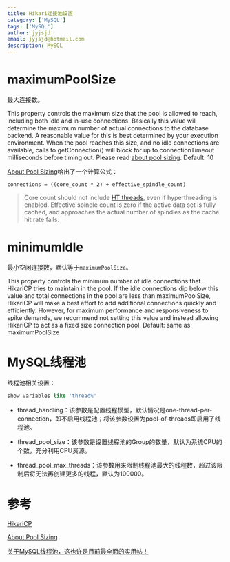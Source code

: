 ```yaml
---
title: Hikari连接池设置
category: ['MySQL']
tags: ['MySQL']
author: jyjsjd
email: jyjsjd@hotmail.com
description: MySQL
---
```


# maximumPoolSize

最大连接数。

This property controls the maximum size that the pool is allowed to reach, including both idle and in-use connections. Basically this value will determine the maximum number of actual connections to the database backend. A reasonable value for this is best determined by your execution environment. When the pool reaches this size, and no idle connections are available, calls to getConnection() will block for up to connectionTimeout milliseconds before timing out. Please read [about pool sizing](https://github.com/brettwooldridge/HikariCP/wiki/About-Pool-Sizing). Default: 10

[About Pool Sizing](https://github.com/brettwooldridge/HikariCP/wiki/About-Pool-Sizing)给出了一个计算公式：

```
connections = ((core_count * 2) + effective_spindle_count)
```

> Core count should not include [HT threads](), even if hyperthreading is enabled. Effective spindle count is zero if the active data set is fully cached, and approaches the actual number of spindles as the cache hit rate falls.

# minimumIdle

最小空闲连接数，默认等于`maximumPoolSize`。

This property controls the minimum number of idle connections that HikariCP tries to maintain in the pool. If the idle connections dip below this value and total connections in the pool are less than maximumPoolSize, HikariCP will make a best effort to add additional connections quickly and efficiently. However, for maximum performance and responsiveness to spike demands, we recommend not setting this value and instead allowing HikariCP to act as a fixed size connection pool. Default: same as maximumPoolSize

# MySQL线程池

线程池相关设置：

```sql 
show variables like 'thread%'
```

- thread_handling：该参数是配置线程模型，默认情况是one-thread-per-connection，即不启用线程池；将该参数设置为pool-of-threads即启用了线程池。

- thread_pool_size：该参数是设置线程池的Group的数量，默认为系统CPU的个数，充分利用CPU资源。

- thread_pool_max_threads：该参数用来限制线程池最大的线程数，超过该限制后将无法再创建更多的线程，默认为100000。

# 参考

[HikariCP](https://github.com/brettwooldridge/HikariCP)

[About Pool Sizing](https://github.com/brettwooldridge/HikariCP/wiki/About-Pool-Sizing)

[关于MySQL线程池，这也许是目前最全面的实用帖！](https://dbaplus.cn/news-11-1989-1.html)
